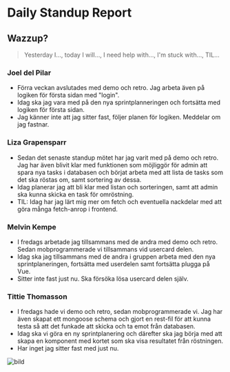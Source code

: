 # Daily Standup Report

## Wazzup?
> Yesterday I…, today I will…, I need help with…, I'm stuck with…, TIL…

### Joel del Pilar
- Förra veckan avslutades med demo och retro. Jag arbeta även på logiken för första sidan med "login".
- Idag ska jag vara med på den nya sprintplanneringen och fortsätta med logiken för första sidan.
- Jag känner inte att jag sitter fast, följer planen för logiken. Meddelar om jag fastnar.

### Liza Grapensparr
- Sedan det senaste standup mötet har jag varit med på demo och retro. Jag har även blivit klar med funktionen som möjliggör för admin att spara nya tasks i databasen och börjat arbeta med att lista de tasks som det ska röstas om, samt sortering av dessa.
- Idag planerar jag att bli klar med listan och sorteringen, samt att admin ska kunna skicka en task för omröstning.
- TIL: Idag har jag lärt mig mer om fetch och eventuella nackdelar med att göra många fetch-anrop i frontend.

### Melvin Kempe
- I fredags arbetade jag tillsammans med de andra med demo och retro. Sedan mobprogrammerade vi tillsammans vid usercard delen.
- Idag ska jag tillsammans med de andra i gruppen arbeta med den nya sprintplaneringen, fortsätta med userdelen samt fortsätta plugga på Vue.
- Sitter inte fast just nu. Ska försöka lösa usercard delen själv.

### Tittie Thomasson
- I fredags hade vi demo och retro, sedan mobprogrammerade vi. Jag har även skapat ett mongoose schema och gjort en rest-fil för att kunna testa så att det funkade att skicka och ta emot från databasen. 
- Idag ska vi göra en ny sprintplanering och därefter ska jag börja med att skapa en komponent med kortet som ska visa resultatet från röstningen. 
- Har inget jag sitter fast med just nu.  



![bild](https://user-images.githubusercontent.com/103323456/236826427-d3cbfceb-1068-458a-964b-77e0d511a26a.png)

